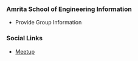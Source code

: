 ### Amrita School of Engineering Information
* Provide Group Information

### Social Links
* [Meetup](#)


